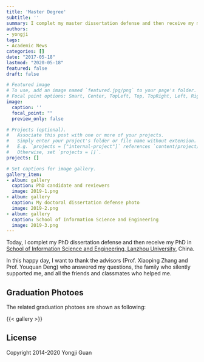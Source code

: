 ```yaml
---
title: 'Master Degree'
subtitle: ''
summary: I complet my master dissertation defense and then receive my master in School of Information Science and Engineering, Lanzhou University, China.
authors:
- yongji
tags:
- Academic News
categories: []
date: "2017-05-18"
lastmod: "2020-05-18"
featured: false
draft: false

# Featured image
# To use, add an image named `featured.jpg/png` to your page's folder.
# Focal point options: Smart, Center, TopLeft, Top, TopRight, Left, Right, BottomLeft, Bottom, BottomRight
image:
  caption: ''
  focal_point: ""
  preview_only: false

# Projects (optional).
#   Associate this post with one or more of your projects.
#   Simply enter your project's folder or file name without extension.
#   E.g. `projects = ["internal-project"]` references `content/project/deep-learning/index.md`.
#   Otherwise, set `projects = []`.
projects: []

# Set captions for image gallery.
gallery_item:
- album: gallery
  caption: PhD candidate and reviewers
  image: 2019-1.png
- album: gallery
  caption: My doctoral dissertation defense photo
  image: 2019-2.png
- album: gallery
  caption: School of Information Science and Engineering
  image: 2019-3.png
---
```


Today, I complet my PhD dissertation defense and then receive my PhD in [School of Information Science and Engineering, Lanzhou University](http://www.lzu.edu.cn/), China.

In this happy day, I want to thank the advisors (Prof. Xiaoping Zhang and Prof. Youquan Deng) who answered my questions, the family who silently supported me, and all the friends and classmates who helped me.

## Graduation Photoes

The related graduation photoes are shown as following:

{{< gallery >}}

## License

Copyright 2014-2020 Yongji Guan

